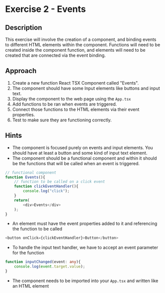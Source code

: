 # Exercise 2 - Events

## Description

This exercise will involve the creation of a component, and binding events to different HTML elements within the component. Functions will need to be created inside the component function, and elements will need to be created that are connected via the event binding.

## Approach

1. Create a new function React TSX Component called "Events".
2. The component should have some Input elements like buttons and input text.
3. Display the component to the web page using the `App.tsx`
4. Add functions to be ran when events are triggered.
5. Connect those functions to the HTML elements via their event properties.
6. Test to make sure they are functioning correctly.

## Hints

- The component is focused purely on events and input elements. You should have at least a button and some kind of input text element.
- The component should be a functional component and within it should be the functions that will be called when an event is triggered.

```typescript
// functional component
function Events(){
    // function to be called on a click event
    function clickEventHandler(){
        console.log("click");
    }
    return(
        <div>Events</div>
    );
}
```

- An element must have the event properties added to it and referencing the function to be called

```typescript
<button onClick={clickEventHandler}>Button</button>
```

- To handle the input text handler, we have to accept an event parameter for the function

```typescript
function inputChanged(event: any){
    console.log(event.target.value);
}
```

- The component needs to be imported into your `App.tsx` and written like an HTML element
